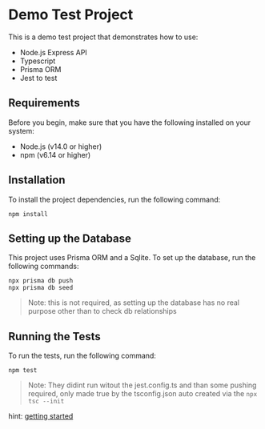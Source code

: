 # Demo Test Project

This is a demo test project that demonstrates how to use:

- Node.js Express API
- Typescript
- Prisma ORM
- Jest to test

## Requirements

Before you begin, make sure that you have the following installed on your system:

- Node.js (v14.0 or higher)
- npm (v6.14 or higher)

## Installation

To install the project dependencies, run the following command:

```shell
npm install
```

## Setting up the Database

This project uses Prisma ORM and a Sqlite.
To set up the database, run the following commands:

```shell
npx prisma db push
npx prisma db seed
```

> Note: this is not required, as setting up the database has no real purpose other than to check db relationships

## Running the Tests

To run the tests, run the following command:

```shell
npm test
```

> Note: They didint run witout the jest.config.ts and than some pushing required, only made true by the tsconfig.json auto created via the `npx tsc --init`

hint: [getting started](https://www.youtube.com/watch?v=PM58NEMJgMw)